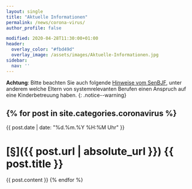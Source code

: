 ```yaml
---
layout: single
title: "Aktuelle Informationen"
permalink: /news/corona-virus/
author_profile: false

modified: 2020-04-28T11:30:00+01:00
header:
  overlay_color: "#fbd49d"
  overlay_image: /assets/images/Aktuelle-Informationen.jpg
sidebar:
  nav: ''
---
```


**Achtung**: Bitte beachten Sie auch folgende [Hinweise vom SenBJF](https://www.berlin.de/sen/bjf/coronavirus/aktuelles/), unter anderem welche Eltern von systemrelevanten Berufen einen Anspruch auf eine Kinderbetreuung haben.
{: .notice--warning}

{% for post in site.categories.coronavirus %}
---

{{ post.date | date: "%d.%m.%Y %H:%M Uhr" }}

# [§]({{ post.url | absolute_url }}) {{ post.title }}

{{ post.content }}
{% endfor %}
